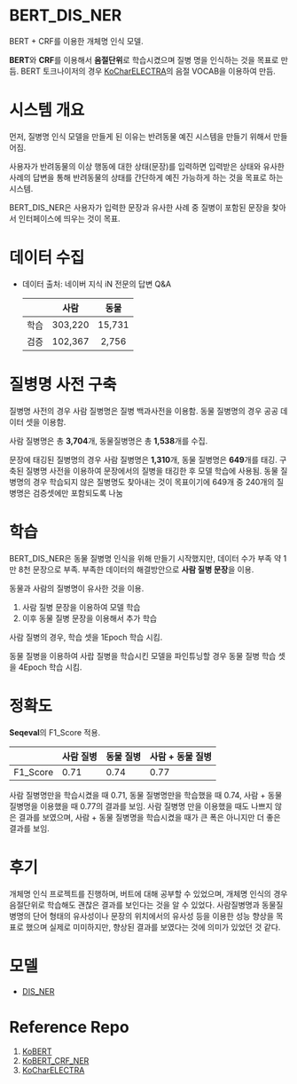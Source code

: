 # BERT_DIS_NER

BERT + CRF를 이용한 개체명 인식 모델.

**BERT**와 **CRF**를 이용해서 **음절단위**로 학습시켰으며  질병 명을 인식하는 것을 목표로 만듬. BERT 토크나이저의 경우 [KoCharELECTRA](https://github.com/monologg/KoCharELECTRA)의 음절 VOCAB을 이용하여 만듬.



# 시스템 개요

먼저, 질병명 인식 모델을 만들게 된 이유는 반려동물 예진 시스템을 만들기 위해서 만들어짐. 

 사용자가 반려동물의 이상 행동에 대한 상태(문장)를 입력하면 입력받은 상태와 유사한 사례의 답변을 통해 반려동물의 상태를 간단하게 예진 가능하게 하는 것을 목표로 하는 시스템. 

BERT_DIS_NER은 사용자가 입력한 문장과 유사한 사례 중 질병이 포함된 문장을 찾아서 인터페이스에 띄우는 것이 목표.



# 데이터 수집

- 데이터 출처: 네이버 지식 iN 전문의 답변 Q&A

  |      |  사람   |  동물  |
  | :--: | :-----: | :----: |
  | 학습 | 303,220 | 15,731 |
  | 검증 | 102,367 | 2,756  |
  
# 질병명 사전 구축
질병명 사전의 경우 사람 질병명은 질병 백과사전을 이용함. 동물 질병명의 경우 공공 데이터 셋을 이용함.

사람 질병명은 총 **3,704**개, 동물질병명은 총 **1,538**개를 수집. 

문장에 태깅된 질병명의 경우 사람 질병명은 **1,310**개, 동물 질병명은 **649**개를 태깅. 구축된 질병명 사전을 이용하여 문장에서의 질병을 태깅한 후 모델 학습에 사용됨. 동물 질병명의 경우 학습되지 않은 질병명도 찾아내는 것이 목표이기에 649개 중 240개의 질병명은 검증셋에만 포함되도록 나눔

# 학습

BERT_DIS_NER은 동물 질병명 인식을 위해 만들기 시작했지만, 데이터 수가 부족 약 1만 8천 문장으로 부족. 부족한 데이터의 해결방안으로 **사람 질병 문장**을 이용.

동물과 사람의 질병명이 유사한 것을 이용.

1. 사람 질병 문장을 이용하여 모델 학습
2. 이후 동물 질병 문장을 이용해서 추가 학습

사람 질병의 경우, 학습 셋을 1Epoch 학습 시킴.

동물 질병을 이용하여 사랍 질병을 학습시킨 모델을 파인튜닝할 경우 동물 질병 학습 셋을 4Epoch 학습 시킴.



# 정확도

**Seqeval**의 F1_Score 적용.

|          | 사람 질병 | 동물 질병 | 사람 + 동물 질병 | 
| -------- | ----------- | ----------- | ----------- |
| F1_Score | 0.71       | 0.74        | 0.77        |

사람 질병명만을 학습시켰을 때 0.71, 동물 질병명만을 학습했을 때 0.74, 사람 + 동물 질병명을 이용했을 때 0.77의 결과를 보임. 사람 질병명 만을 이용했을 때도 나쁘지 않은 결과를 보였으며, 사람 + 동물 질병명을 학습시켰을 때가 큰 폭은 아니지만 더 좋은 결과를 보임.

# 후기
개체명 인식 프로젝트를 진행하며, 버트에 대해 공부할 수 있었으며, 개체명 인식의 경우 음절단위로 학습해도 괜찮은 결과를 보인다는 것을 알 수 있었다. 사람질병명과 동물질병명의 단어 형태의 유사성이나 문장의 위치에서의 유사성 등을 이용한 성능 향상을 목표로 했으며 실제로 미미하지만, 향상된 결과를 보였다는 것에 의미가 있었던 것 같다. 

# 모델

- [DIS_NER](https://drive.google.com/file/d/1Uoyh24dLUF9UpsD2fNoZPYFkldw8rYVf/view?usp=sharing)

# Reference Repo

1. [KoBERT](https://github.com/SKTBrain/KoBERT)
2. [KoBERT_CRF_NER](https://github.com/eagle705/pytorch-bert-crf-ner#reference-repo)
3. [KoCharELECTRA](https://github.com/monologg/KoCharELECTRA)
